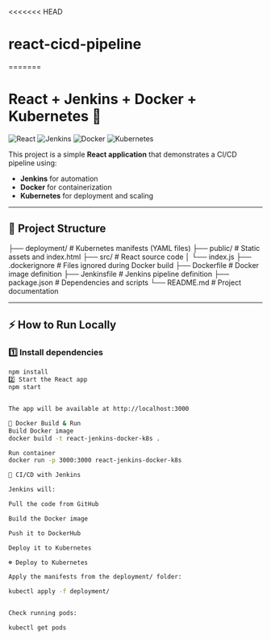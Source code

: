 <<<<<<< HEAD
# react-cicd-pipeline
=======
# React + Jenkins + Docker + Kubernetes 🚀

![React](https://img.shields.io/badge/Frontend-React-blue)
![Jenkins](https://img.shields.io/badge/CI%2FCD-Jenkins-red)
![Docker](https://img.shields.io/badge/Container-Docker-blue)
![Kubernetes](https://img.shields.io/badge/Orchestration-Kubernetes-326ce5)


This project is a simple **React application** that demonstrates a CI/CD pipeline using:
- **Jenkins** for automation
- **Docker** for containerization
- **Kubernetes** for deployment and scaling

---

## 📂 Project Structure

├── deployment/ # Kubernetes manifests (YAML files)
├── public/ # Static assets and index.html
├── src/ # React source code
│ └── index.js
├── .dockerignore # Files ignored during Docker build
├── Dockerfile # Docker image definition
├── Jenkinsfile # Jenkins pipeline definition
├── package.json # Dependencies and scripts
└── README.md # Project documentation


---

## ⚡ How to Run Locally

### 1️⃣ Install dependencies
```bash
npm install
2️⃣ Start the React app
npm start


The app will be available at http://localhost:3000

🐳 Docker Build & Run
Build Docker image
docker build -t react-jenkins-docker-k8s .

Run container
docker run -p 3000:3000 react-jenkins-docker-k8s

🔄 CI/CD with Jenkins

Jenkins will:

Pull the code from GitHub

Build the Docker image

Push it to DockerHub

Deploy it to Kubernetes

☸️ Deploy to Kubernetes

Apply the manifests from the deployment/ folder:

kubectl apply -f deployment/


Check running pods:

kubectl get pods
